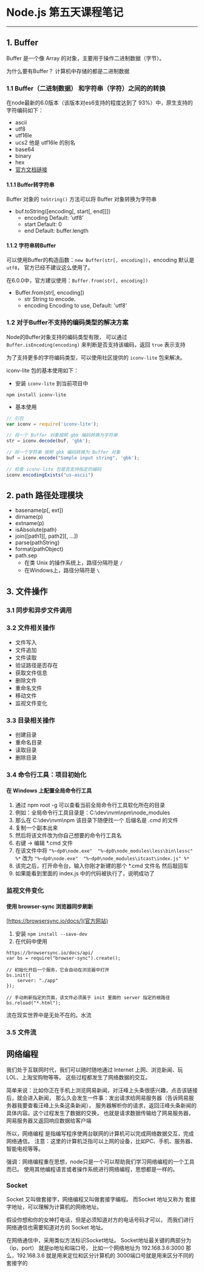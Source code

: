 # Node.js 第五天课程笔记

***

## 1. Buffer

Buffer 是一个像 Array 的对象，主要用于操作二进制数据（字节）。

为什么要有Buffer？
计算机中存储的都是二进制数据

### 1.1 Buffer（二进制数据） 和字符串（字符）之间的的转换

在node最新的6.0版本（该版本对es6支持的程度达到了 93%）中，原生支持的字符编码如下：
- ascii
- utf8
- utf16le
- ucs2 他是 utf16le 的别名
- base64
- binary
- hex
- [官方文档链接](https://nodejs.org/dist/latest-v6.x/docs/api/buffer.html#buffer_buffers_and_character_encodings)

#### 1.1.1 Buffer转字符串

Buffer 对象的 `toString()` 方法可以将 Buffer 对象转换为字符串

- buf.toString([encoding[, start[, end]]])
  + encoding <String> Default: 'utf8'
  + start <Number> Default: 0
  + end <Number> Default: buffer.length

#### 1.1.2 字符串转Buffer

可以使用Buffer的构造函数：`new Buffer(str[, encoding])`，encoding 默认是 `utf8`，
官方已经不建议这么使用了。

在6.0.0中，官方建议使用：`Buffer.from(str[, encoding])`
- Buffer.from(str[, encoding])
  + str <String> String to encode.
  + encoding <String> Encoding to use, Default: 'utf8'

### 1.2 对于Buffer不支持的编码类型的解决方案

Node的Buffer对象支持的编码类型有限，
可以通过 `Buffer.isEncoding(encoding)` 来判断是否支持该编码，返回 `true` 表示支持

为了支持更多的字符编码类型，可以使用社区提供的 `iconv-lite` 包来解决。

iconv-lite 包的基本使用如下：

- 安装 `iconv-lite` 到当前项目中 
```
npm install iconv-lite
```

- 基本使用
```javascript
// 引包
var iconv = require('iconv-lite');
 
// 将一个 Buffer 对象按照 gbk 编码转换为字符串
str = iconv.decode(buf, 'gbk');
 
// 将一个字符串 按照 gbk 编码转换为 Buffer 对象
buf = iconv.encode("Sample input string", 'gbk');
 
// 检查 iconv-lite 包是否支持指定的编码
iconv.encodingExists("us-ascii")
```

## 2. path 路径处理模块

- basename(p[, ext])
- dirname(p)
- extname(p)
- isAbsolute(path)
- join([path1][, path2][, ...])
- parse(pathString)
- format(pathObject)
- path.sep
  + 在类 Unix 的操作系统上，路径分隔符是 `/`
  + 在Windows上，路径分隔符是 `\`

## 3. 文件操作

### 3.1 同步和异步文件调用 

### 3.2 文件相关操作

- 文件写入
- 文件追加
- 文件读取  
- 验证路径是否存在
- 获取文件信息
- 删除文件
- 重命名文件
- 移动文件
- 监视文件变化

### 3.3 目录相关操作

- 创建目录
- 重命名目录
- 读取目录
- 删除目录

### 3.4 命令行工具：项目初始化

#### 在 Windows 上配置全局命令行工具
 
1. 通过 npm root -g 可以查看当前全局命令行工具软化所在的目录
2. 例如：全局命令行工具目录是：C:\dev\nvm\npm\node_modules
3. 那么在 C:\dev\nvm\npm 该目录下随便找一个 后缀名是 .cmd  的文件
4. 复制一个副本出来
5. 然后将该文件改为你自己想要的命令行工具名
6. 右键 -> 编辑 *.cmd 文件
7. 在该文件中将 `"%~dp0\node.exe"  "%~dp0\node_modules\less\bin\lessc" %*` 改为  `"%~dp0\node.exe"  "%~dp0\node_modules\itcast\index.js" %*`
8. 该完之后，打开命令台，输入你刚才新建的那个 *.cmd 文件名 然后敲回车
9. 如果能看到里面的 index.js 中的代码被执行了，说明成功了

  
    
### 监视文件变化
 
#### 使用 browser-sync 浏览器同步刷新
[https://browsersync.io/docs/](官方网站)
1. 安装 `npm install --save-dev `
2. 在代码中使用

```
https://browsersync.io/docs/api/
var bs = require("browser-sync").create();

// 初始化开启一个服务，它会自动在浏览器中打开
bs.init({
    server: "./app"
});

// 手动刷新指定的页面，该文件必须属于 init 里面的 server 指定的根路径
bs.reload("*.html");
```


流在现实世界中是无处不在的。水流

### 3.5 文件流






































## 网络编程

我们处于互联网时代，我们可以随时随地通过 Internet 上网、浏览新闻、玩LOL、上淘宝购物等等。
这些过程都发生了网络数据的交互。

简单来说：比如你正在手机上浏览网易新闻，对汪峰上头条很感兴趣，点击该链接后，就会进入新闻，
那么久会发生一件事：发出请求给网易服务器（告诉网易服务器我要查看汪峰上头条这条新闻），
服务器解析你的请求，返回汪峰头条新闻的具体内容。这个过程发生了数据的交换，
也就是请求数据传输给了网易服务器，网易服务器又返回响应数据给客户端

所以，网络编程 是指编写程序使两台联网的计算机可以完成网络数据交互，完成网络通信。
注意：这里的计算机泛指可以上网的设备，比如PC、手机、服务器、智能电视等等。

强调：网络编程重在思想，node只是一个可以帮助我们学习网络编程的一个工具而已。
使用其他编程语言或者操作系统进行网络编程，思想都是一样的。


### Socket

Socket 又叫做套接字，网络编程又叫做套接字编程。
而Socket 地址又称为 套接字地址，可以理解为计算机的网络地址。

假设你想和你的女神打电话，但是必须知道对方的电话号码才可以，
而我们进行网络通信也需要知道对方的 Socket 地址。

在网络通信中，采用类似方法标识Socket地址。
Socket地址最关键的两部分为（ip，port）
就是ip地址和端口号，
比如一个网络地址为 192.168.3.6:3000
那么，192.168.3.6 就是用来定位和区分计算机的
3000端口号就是用来区分不同的套接字的


















